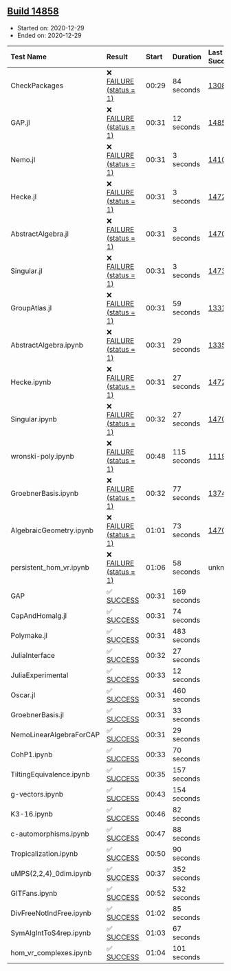## [Build 14858](https://oscarci.mathematik.uni-kl.de/job/oscar/14858/)

* Started on: 2020-12-29
* Ended on: 2020-12-29

| Test Name    | Result | Start | Duration | Last Success | First Failure |
|:-------------|:-------|:------|:---------|:-------------|:--------------|
| CheckPackages | ❌ [FAILURE (status = 1)](https://oscarci.mathematik.uni-kl.de/job/oscar/14858/artifact/logs/build-14858/CheckPackages.log) | 00:29 | 84 seconds | [13085](https://oscarci.mathematik.uni-kl.de/job/oscar/13085/) | [13086](https://oscarci.mathematik.uni-kl.de/job/oscar/13086/) |
| GAP.jl | ❌ [FAILURE (status = 1)](https://oscarci.mathematik.uni-kl.de/job/oscar/14858/artifact/logs/build-14858/GAP.jl.log) | 00:31 | 12 seconds | [14857](https://oscarci.mathematik.uni-kl.de/job/oscar/14857/) | [14858](https://oscarci.mathematik.uni-kl.de/job/oscar/14858/) |
| Nemo.jl | ❌ [FAILURE (status = 1)](https://oscarci.mathematik.uni-kl.de/job/oscar/14858/artifact/logs/build-14858/Nemo.jl.log) | 00:31 | 3 seconds | [14101](https://oscarci.mathematik.uni-kl.de/job/oscar/14101/) | [14102](https://oscarci.mathematik.uni-kl.de/job/oscar/14102/) |
| Hecke.jl | ❌ [FAILURE (status = 1)](https://oscarci.mathematik.uni-kl.de/job/oscar/14858/artifact/logs/build-14858/Hecke.jl.log) | 00:31 | 3 seconds | [14723](https://oscarci.mathematik.uni-kl.de/job/oscar/14723/) | [14724](https://oscarci.mathematik.uni-kl.de/job/oscar/14724/) |
| AbstractAlgebra.jl | ❌ [FAILURE (status = 1)](https://oscarci.mathematik.uni-kl.de/job/oscar/14858/artifact/logs/build-14858/AbstractAlgebra.jl.log) | 00:31 | 3 seconds | [14701](https://oscarci.mathematik.uni-kl.de/job/oscar/14701/) | [14702](https://oscarci.mathematik.uni-kl.de/job/oscar/14702/) |
| Singular.jl | ❌ [FAILURE (status = 1)](https://oscarci.mathematik.uni-kl.de/job/oscar/14858/artifact/logs/build-14858/Singular.jl.log) | 00:31 | 3 seconds | [14732](https://oscarci.mathematik.uni-kl.de/job/oscar/14732/) | [14733](https://oscarci.mathematik.uni-kl.de/job/oscar/14733/) |
| GroupAtlas.jl | ❌ [FAILURE (status = 1)](https://oscarci.mathematik.uni-kl.de/job/oscar/14858/artifact/logs/build-14858/GroupAtlas.jl.log) | 00:31 | 59 seconds | [13311](https://oscarci.mathematik.uni-kl.de/job/oscar/13311/) | [13312](https://oscarci.mathematik.uni-kl.de/job/oscar/13312/) |
| AbstractAlgebra.ipynb | ❌ [FAILURE (status = 1)](https://oscarci.mathematik.uni-kl.de/job/oscar/14858/artifact/logs/build-14858/AbstractAlgebra.ipynb.log) | 00:31 | 29 seconds | [13355](https://oscarci.mathematik.uni-kl.de/job/oscar/13355/) | [13356](https://oscarci.mathematik.uni-kl.de/job/oscar/13356/) |
| Hecke.ipynb | ❌ [FAILURE (status = 1)](https://oscarci.mathematik.uni-kl.de/job/oscar/14858/artifact/logs/build-14858/Hecke.ipynb.log) | 00:31 | 27 seconds | [14723](https://oscarci.mathematik.uni-kl.de/job/oscar/14723/) | [14724](https://oscarci.mathematik.uni-kl.de/job/oscar/14724/) |
| Singular.ipynb | ❌ [FAILURE (status = 1)](https://oscarci.mathematik.uni-kl.de/job/oscar/14858/artifact/logs/build-14858/Singular.ipynb.log) | 00:32 | 27 seconds | [14701](https://oscarci.mathematik.uni-kl.de/job/oscar/14701/) | [14702](https://oscarci.mathematik.uni-kl.de/job/oscar/14702/) |
| wronski-poly.ipynb | ❌ [FAILURE (status = 1)](https://oscarci.mathematik.uni-kl.de/job/oscar/14858/artifact/logs/build-14858/wronski-poly.ipynb.log) | 00:48 | 115 seconds | [11192](https://oscarci.mathematik.uni-kl.de/job/oscar/11192/) | [11193](https://oscarci.mathematik.uni-kl.de/job/oscar/11193/) |
| GroebnerBasis.ipynb | ❌ [FAILURE (status = 1)](https://oscarci.mathematik.uni-kl.de/job/oscar/14858/artifact/logs/build-14858/GroebnerBasis.ipynb.log) | 00:32 | 77 seconds | [13748](https://oscarci.mathematik.uni-kl.de/job/oscar/13748/) | [13749](https://oscarci.mathematik.uni-kl.de/job/oscar/13749/) |
| AlgebraicGeometry.ipynb | ❌ [FAILURE (status = 1)](https://oscarci.mathematik.uni-kl.de/job/oscar/14858/artifact/logs/build-14858/AlgebraicGeometry.ipynb.log) | 01:01 | 73 seconds | [14701](https://oscarci.mathematik.uni-kl.de/job/oscar/14701/) | [14702](https://oscarci.mathematik.uni-kl.de/job/oscar/14702/) |
| persistent_hom_vr.ipynb | ❌ [FAILURE (status = 1)](https://oscarci.mathematik.uni-kl.de/job/oscar/14858/artifact/logs/build-14858/persistent_hom_vr.ipynb.log) | 01:06 | 58 seconds | unknown | unknown |
| GAP | ✅ [SUCCESS](https://oscarci.mathematik.uni-kl.de/job/oscar/14858/artifact/logs/build-14858/GAP.log) | 00:31 | 169 seconds |  |  |
| CapAndHomalg.jl | ✅ [SUCCESS](https://oscarci.mathematik.uni-kl.de/job/oscar/14858/artifact/logs/build-14858/CapAndHomalg.jl.log) | 00:31 | 74 seconds |  |  |
| Polymake.jl | ✅ [SUCCESS](https://oscarci.mathematik.uni-kl.de/job/oscar/14858/artifact/logs/build-14858/Polymake.jl.log) | 00:31 | 483 seconds |  |  |
| JuliaInterface | ✅ [SUCCESS](https://oscarci.mathematik.uni-kl.de/job/oscar/14858/artifact/logs/build-14858/JuliaInterface.log) | 00:32 | 27 seconds |  |  |
| JuliaExperimental | ✅ [SUCCESS](https://oscarci.mathematik.uni-kl.de/job/oscar/14858/artifact/logs/build-14858/JuliaExperimental.log) | 00:33 | 12 seconds |  |  |
| Oscar.jl | ✅ [SUCCESS](https://oscarci.mathematik.uni-kl.de/job/oscar/14858/artifact/logs/build-14858/Oscar.jl.log) | 00:31 | 460 seconds |  |  |
| GroebnerBasis.jl | ✅ [SUCCESS](https://oscarci.mathematik.uni-kl.de/job/oscar/14858/artifact/logs/build-14858/GroebnerBasis.jl.log) | 00:31 | 33 seconds |  |  |
| NemoLinearAlgebraForCAP | ✅ [SUCCESS](https://oscarci.mathematik.uni-kl.de/job/oscar/14858/artifact/logs/build-14858/NemoLinearAlgebraForCAP.log) | 00:31 | 29 seconds |  |  |
| CohP1.ipynb | ✅ [SUCCESS](https://oscarci.mathematik.uni-kl.de/job/oscar/14858/artifact/logs/build-14858/CohP1.ipynb.log) | 00:33 | 70 seconds |  |  |
| TiltingEquivalence.ipynb | ✅ [SUCCESS](https://oscarci.mathematik.uni-kl.de/job/oscar/14858/artifact/logs/build-14858/TiltingEquivalence.ipynb.log) | 00:35 | 157 seconds |  |  |
| g-vectors.ipynb | ✅ [SUCCESS](https://oscarci.mathematik.uni-kl.de/job/oscar/14858/artifact/logs/build-14858/g-vectors.ipynb.log) | 00:43 | 154 seconds |  |  |
| K3-16.ipynb | ✅ [SUCCESS](https://oscarci.mathematik.uni-kl.de/job/oscar/14858/artifact/logs/build-14858/K3-16.ipynb.log) | 00:46 | 82 seconds |  |  |
| c-automorphisms.ipynb | ✅ [SUCCESS](https://oscarci.mathematik.uni-kl.de/job/oscar/14858/artifact/logs/build-14858/c-automorphisms.ipynb.log) | 00:47 | 88 seconds |  |  |
| Tropicalization.ipynb | ✅ [SUCCESS](https://oscarci.mathematik.uni-kl.de/job/oscar/14858/artifact/logs/build-14858/Tropicalization.ipynb.log) | 00:50 | 90 seconds |  |  |
| uMPS(2,2,4)_0dim.ipynb | ✅ [SUCCESS](https://oscarci.mathematik.uni-kl.de/job/oscar/14858/artifact/logs/build-14858/uMPS-2-2-4-_0dim.ipynb.log) | 00:37 | 352 seconds |  |  |
| GITFans.ipynb | ✅ [SUCCESS](https://oscarci.mathematik.uni-kl.de/job/oscar/14858/artifact/logs/build-14858/GITFans.ipynb.log) | 00:52 | 532 seconds |  |  |
| DivFreeNotIndFree.ipynb | ✅ [SUCCESS](https://oscarci.mathematik.uni-kl.de/job/oscar/14858/artifact/logs/build-14858/DivFreeNotIndFree.ipynb.log) | 01:02 | 85 seconds |  |  |
| SymAlgIntToS4rep.ipynb | ✅ [SUCCESS](https://oscarci.mathematik.uni-kl.de/job/oscar/14858/artifact/logs/build-14858/SymAlgIntToS4rep.ipynb.log) | 01:03 | 67 seconds |  |  |
| hom_vr_complexes.ipynb | ✅ [SUCCESS](https://oscarci.mathematik.uni-kl.de/job/oscar/14858/artifact/logs/build-14858/hom_vr_complexes.ipynb.log) | 01:04 | 101 seconds |  |  |
